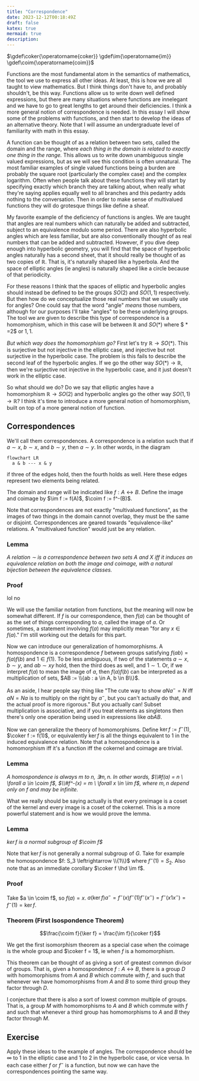 ```yaml
---
title: "Correspondence"
date: 2023-12-12T00:18:49Z
draft: false
katex: true
mermaid: true
description:
---
```


$\gdef\coker{\operatorname{coker}} \gdef\im{\operatorname{im}}
\gdef\coim{\operatorname{coim}}$

Functions are the most fundamental atom in the semantics of mathematics, the
tool we use to express all other ideas. At least, this is how we are all taught
to view mathematics. But I think things don't have to, and probably shouldn't,
be this way. Functions allow us to write down well defined expressions, but
there are many situations where functions are innelegant and we have to go to
great lengths to get around their deficiencies. I think a more general notion of
correspondence is needed. In this essay I will show some of the problems with
functions, and then start to develop the ideas of an alternative theory. Note
that I will assume an undergraduate level of familiarity with math in this
essay.

A function can be thought of as a relation between two sets, called the domain
and the range, where _each thing in the domain is related to exactly one thing
in the range._ This allows us to write down unambiguous single valued
expressions, but as we will see this condition is often unnatural. The most
familiar examples of single valued functions being a burden are probably the
square root (particularly the complex case) and the complex logarithm. Often
when people talk about these functions they will start by specifying exactly
which branch they are talking about, when really what they're saying applies
equally well to all branches and this pedantry adds nothing to the conversation.
Then in order to make sense of multivalued functions they will do grotesque
things like define a sheaf.

My favorite example of the deficiency of functions is angles. We are taught that
angles are real numbers which can naturally be added and subtracted, subject to
an equivalence modulo some period. There are also hyperbolic angles which are
less familiar, but are also conventionally thought of as real numbers that can
be added and subtracted. However, if you dive deep enough into hyperbolic
geometry, you will find that the space of hyperbolic angles naturally has a
second sheet, that it should really be thought of as two copies of $\mathbb R$.
That is, it's naturally shaped like a hyperbola. And the space of elliptic
angles (ie angles) is naturally shaped like a circle because of that
periodicity.

For these reasons I think that the spaces of elliptic and hyperbolic angles
should instead be defined to be the groups $SO(2)$ and $SO(1,1)$ respectively.
But then how do we conceptualize those real numbers that we usually use for
angles? One could say that the word "angle" _means_ those numbers, although for
our purposes I'll take "angles" to be these underlying groups. The tool we are
given to describe this type of correspondence is a homomorphism, which in this
case will be between $\mathbb R$ and $SO( * )$ where $ * =2$ or $1,1$.

_But which way does the homomorphism go?_ First let's try $\mathbb R \to SO( *
)$. This is surjective but not injective in the elliptic case, and injective but
not surjective in the hyperbolic case. The problem is this fails to describe the
second leaf of the hyperbolic angles. If we go the other way $SO( * ) \to
\mathbb R$, then we're surjective not injective in the hyperbolic case, and it
just doesn't work in the elliptic case.

So what should we do? Do we say that elliptic angles have a homomorphism
$\mathbb R \to SO(2)$ and hyperbolic angles go the other way $SO(1,1) \to
\mathbb R$? I think it's time to introduce a more general notion of
homomorphism, built on top of a more general notion of function.

## Correspondences

We'll call them correspondences. A correspondence is a relation such that if
$a\sim x$, $b \sim x$, and $b \sim y$, then $a \sim y$. In other words, in the
diagram

```mermaid
flowchart LR
  a & b --- x & y
```

if three of the edges hold, then the fourth holds as well. Here these edges
represent two elements being related.

The domain and range will be indicated like $f: A \leftrightarrow B$. Define the
image and coimage by $\im f := f(A)$, $\coim f := f^-(B)$.

Note that correspondences are not exactly "multivalued functions", as the images
of two things in the domain cannot overlap, they must be the same or disjoint.
Correspondences are geared towards "equivalence-like" relations. A "multivalued
function" would just be any relation.

### Lemma

_A relation $\sim$ is a correspondence between two sets $A$ and $X$ iff it
induces an equivalence relation on both the image and coimage, with a natural
bijection between the equivalence classes._

### Proof

lol no

We will use the familiar notation from functions, but the meaning will now be
somewhat different. If $f$ is our correspondence, then $f(a)$ can be thought of
as the set of things corresponding to $a$, called the image of $a$. Or
sometimes, a statement involving $f(a)$ may implicitly mean "for any $x \in
f(a)$." I'm still working out the details for this part.

Now we can introduce our generalization of homomorphisms. A homospondence is a
correspondence $f$ between groups satisfying $f(ab) = f(a)f(b)$ and $1 \in
f(1)$. To be less ambiguous, if two of the statements $a \sim x$, $b \sim y$,
and $ab \sim xy$ hold, then the third does as well, and $1 \sim 1$. Or, if we
interpret $f(a)$ to mean the image of $a$, then $f(a)f(b)$ can be interpreted as
a multiplication of sets, $AB := \\{ab : a \in A, b \in B\\}$.

As an aside, I hear people say thing like "The cute way to show $aNa^- = N$ iff
$aN = Na$ is to multiply on the right by $a^-$, but you can't actually do that,
and the actual proof is more rigorous." But you actually can! Subset
multiplication is associative, and if you treat elements as singletons then
there's only one operation being used in expressions like $abAB$.

Now we can generalize the theory of homomorphisms. Define $\ker f := f^-(1)$,
$\coker f := f(1)$, or equivalently $\ker f$ is all the things equivalent to $1$
in the induced equivalence relation. Note that a homospondence is a homomorphism
iff it's a function iff the cokernel and coimage are trivial.

### Lemma

_A homospondence is always $m$ to $n$, $\exists m, n$. In other words, $\\#f(a)
= n \ \forall a \in \coim f$, $\\#f^-(x) = m \ \forall x \in \im f$, where $m,
n$ depend only on $f$ and may be infinite._

What we really should be saying actually is that every preimage is a coset of
the kernel and every image is a coset of the cokernel. This is a more powerful
statement and is how we would prove the lemma.

### Lemma

_$\ker f$ is a normal subgroup of $\coim f$_

Note that $\ker f$ is not generally a normal subgroup of $G$. Take for example
the homospondence $f: S_3 \leftrightarrow \\{1\\}$ where $f^-(1) = S_2$. Also
note that as an immediate corollary $\coker f \lhd \im f$.

### Proof

Take $a \in \coim f$, so $f(a) = x$. $a(\ker f)a^- = f^-(x)f^-(1)f^-(x^-) =
f^-(x1x^-) = f^-(1) = \ker f$.

### Theorem (First Isospondence Theorem)

$$\frac{\coim f}{\ker f} = \frac{\im f}{\coker f}$$

We get the first isomorphism theorem as a special case when the coimage is the
whole group and $\coker f = 1$, ie when $f$ is a homomorphism.

This theorem can be thought of as giving a sort of greatest common divisor of
groups. That is, given a homospondence $f:A \leftrightarrow B$, there is a group
$D$ with homomorphisms from $A$ and $B$ which commute with $f$, and such that
whenever we have homomorphisms from $A$ and $B$ to some third group they factor
through $D$.

I conjecture that there is also a sort of lowest common multiple of groups. That
is, a group $M$ with homomorphisms to $A$ and $B$ which commute with $f$ and
such that whenever a third group has homomorphisms to $A$ and $B$ they factor
through $M$.

## Exercise

Apply these ideas to the example of angles. The correspondence should be
$\infty$ to $1$ in the elliptic case and $1$ to $2$ in the hyperbolic case, or
vice versa. In each case either $f$ or $f^-$ is a function, but now we can have
the correspondences pointing the same way.
